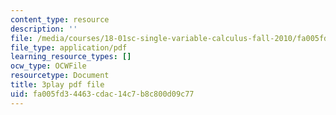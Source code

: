 ```yaml
---
content_type: resource
description: ''
file: /media/courses/18-01sc-single-variable-calculus-fall-2010/fa005fd34463cdac14c7b8c800d09c77_HgEqXhsIq_g.pdf
file_type: application/pdf
learning_resource_types: []
ocw_type: OCWFile
resourcetype: Document
title: 3play pdf file
uid: fa005fd3-4463-cdac-14c7-b8c800d09c77
---
```

